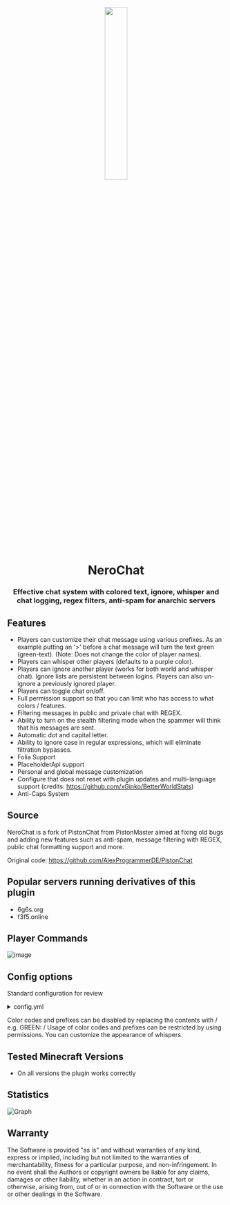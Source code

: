 <div align="center">
  <img src="https://github.com/ImNotSoftik/NeroChat/blob/master/logo.png" width="32%" height="32%"/>
  <h1>NeroChat</h1>
  <h3>Effective chat system with colored text, ignore, whisper and chat logging, regex filters, anti-spam for anarchic servers</h3>

</div>

## Features

- Players can customize their chat message using various prefixes. As an example putting an '>' before a chat message
  will turn the text green (green-text). (Note: Does not change the color of player names).
- Players can whisper other players (defaults to a purple color).
- Players can ignore another player (works for both world and whisper chat). Ignore lists are persistent between logins.
  Players can also un-ignore a previously ignored player.
- Players can toggle chat on/off.
- Full permission support so that you can limit who has access to what colors / features.
- Filtering messages in public and private chat with REGEX.
- Ability to turn on the stealth filtering mode when the spammer will think that his messages are sent.
- Automatic dot and capital letter.
- Ability to ignore case in regular expressions, which will eliminate filtration bypasses.
- Folia Support
- PlaceholderApi support
- Personal and global message customization
- Configure that does not reset with plugin updates and multi-language support (credits: https://github.com/xGinko/BetterWorldStats)
- Anti-Caps System 

## Source

NeroChat is a fork of PistonChat from PistonMaster aimed at fixing old bugs and adding new features such as anti-spam, message filtering with REGEX, public chat formatting support and more.

Original code: https://github.com/AlexProgrammerDE/PistonChat

## Popular servers running derivatives of this plugin

- 6g6s.org
- f3f5.online

## Player Commands

![image](https://user-images.githubusercontent.com/78680226/232307796-39f2b7a4-b53a-42ae-af0b-60d61cefcb72.png)


## Config options

Standard configuration for review

<details>
  <summary>config.yml</summary>

```yml

##############
#  Language  #
##############
Language:
  # The default language to be used if auto-lang is off or no matching language file was found.
  default-language: en_us
  # Enable / Disable locale based messages.
  auto-language: true

##########
#  Main  #
##########
Main:
  # Enable / Disable bstats metrics. Please don't turn it off, if it is not difficult.
  bstats-metrics: true
  # Enable / Disable notification of a new version of the plugin. It is recommended to turn this on.
  notify-updates: true
  # Enable/disable the display of the player's nickname color.
  display-nickname-color: true
  prefix: '[&2NeroChat&r] &6'
  # Defines the sender's name when sending messages from the server console.
  console-name: '[console]'
  # Change the format of messages in public chat.
  chat-format: <%player%&r>
  # The size of the ignore list in pages. It is not recommended to set more than 5.
  ignore-list-size: 9

##############
#  Prefixes  #
##############

# To use these prefixes you need additionally the nerochat.<COLORCODE>
# / indicates disabled!
Prefixes:
  GREEN: '>'
  BLUE: /
  RED: /
  AQUA: /
  GOLD: /
  YELLOW: /
  GRAY: /
  BLACK: /
  DARK_GREEN: /
  DARK_RED: /
  DARK_GRAY: /
  DARK_BLUE: /
  DARK_AQUA: /
  DARK_PURPLE: /
  LIGHT_PURPLE: /
  ITALIC: /
  UNDERLINE: /
  BOLD: /
  STRIKETHROUGH: /

#################
#  RegexFilter  #
#################

# Filtering chat messages using regular expressions.
# If you don't know how to create them, you can use ChatGPT
RegexFilter:
  PublicChat:
    # Outputs the player's name and regex when the message is canceled.
    Logs-Enabled: true
    # Do I inform the player that his message has not been sent? Doesn't work with silent mode.
    Player-Notify: true
    # The player will think he is sending messages, but in fact no one will see his messages.
    Silent-Mode: false
    # The search for matches will be case insensitive. Eliminates many regex bypasses with capslocks.
    Case-Insensitive: true
    # Regular expressions to which the messages in the chat should correspond.
    # The regular expression in the standard config allows only Russian and English letters + keyboard characters (not all).
    Allowed-Regex:
    - '[^\[\]A-Za-zА-Яа-яЁё0-9 !%.(){}?/+_,=-@№*&^#$\\>`|-]+'
  Whisper:
    # Outputs the player's name and regex when the message is canceled.
    Logs-Enabled: true
    # Do I inform the player that his message has not been sent? Doesn't work with silent mode.
    Player-Notify: true
    # The player will think he is sending messages, but in fact no one will see his messages.
    Silent-Mode: false
    # The search for matches will be case insensitive. Eliminates many regex bypasses with capslocks.
    Case-Insensitive: true
    # Regular expressions to which the messages in the chat should correspond.
    # The regular expression in the standard config allows only Russian and English letters + keyboard characters (not all).
    Allowed-Regex:
    - '[^\[\]A-Za-zА-Яа-яЁё0-9 !%.(){}?/+_,=-@№*&^#$\\>`|-]+'

########################
#  ReadableFormatting  #
########################

# Automatically puts a period at the end of a sentence and a capital letter at the beginning of a sentence.
ReadableFormatting:
  PublicChat: true
  Whisper: true

```

</details>

Color codes and prefixes can be disabled by replacing the contents with / e.g. GREEN: /
Usage of color codes and prefixes can be restricted by using permissions.
You can customize the appearance of whispers.

## Tested Minecraft Versions

- On all versions the plugin works correctly

## Statistics

![Graph](https://bstats.org/signatures/bukkit/NeroChat.svg)

## Warranty

The Software is provided "as is" and without warranties of any kind, express
or implied, including but not limited to the warranties of merchantability,
fitness for a particular purpose, and non-infringement. In no event shall the
Authors or copyright owners be liable for any claims, damages or other
liability, whether in an action in contract, tort or otherwise, arising from,
out of or in connection with the Software or the use or other dealings in the
Software.
